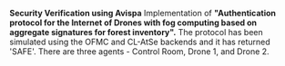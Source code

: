 **Security Verification using Avispa**
Implementation of **"Authentication protocol for the Internet of Drones with fog computing based on aggregate signatures for forest inventory".**
The protocol has been simulated using the OFMC and CL-AtSe backends and it has returned 'SAFE'.
There are three agents - Control Room, Drone 1, and Drone 2.
